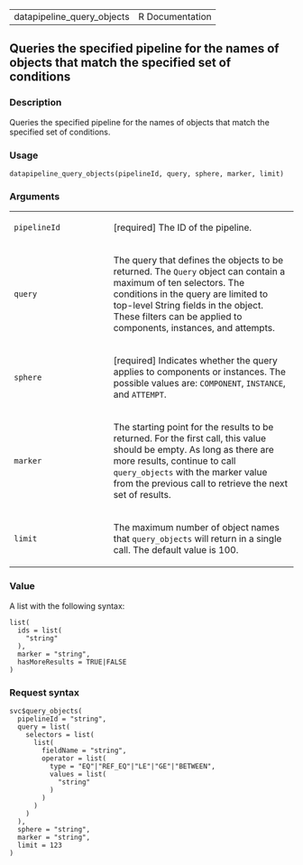<table style="width: 100%;">
<tbody>
<tr class="odd">
<td>datapipeline_query_objects</td>
<td style="text-align: right;">R Documentation</td>
</tr>
</tbody>
</table>

## Queries the specified pipeline for the names of objects that match the specified set of conditions

### Description

Queries the specified pipeline for the names of objects that match the
specified set of conditions.

### Usage

    datapipeline_query_objects(pipelineId, query, sphere, marker, limit)

### Arguments

<table>
<colgroup>
<col style="width: 35%" />
<col style="width: 65%" />
</colgroup>
<tbody>
<tr class="odd">
<td><code
id="datapipeline_query_objects_:_pipelineId">pipelineId</code></td>
<td><p>[required] The ID of the pipeline.</p></td>
</tr>
<tr class="even">
<td><code id="datapipeline_query_objects_:_query">query</code></td>
<td><p>The query that defines the objects to be returned. The
<code>Query</code> object can contain a maximum of ten selectors. The
conditions in the query are limited to top-level String fields in the
object. These filters can be applied to components, instances, and
attempts.</p></td>
</tr>
<tr class="odd">
<td><code id="datapipeline_query_objects_:_sphere">sphere</code></td>
<td><p>[required] Indicates whether the query applies to components or
instances. The possible values are: <code>COMPONENT</code>,
<code>INSTANCE</code>, and <code>ATTEMPT</code>.</p></td>
</tr>
<tr class="even">
<td><code id="datapipeline_query_objects_:_marker">marker</code></td>
<td><p>The starting point for the results to be returned. For the first
call, this value should be empty. As long as there are more results,
continue to call <code>query_objects</code> with the marker value from
the previous call to retrieve the next set of results.</p></td>
</tr>
<tr class="odd">
<td><code id="datapipeline_query_objects_:_limit">limit</code></td>
<td><p>The maximum number of object names that
<code>query_objects</code> will return in a single call. The default
value is 100.</p></td>
</tr>
</tbody>
</table>

### Value

A list with the following syntax:

    list(
      ids = list(
        "string"
      ),
      marker = "string",
      hasMoreResults = TRUE|FALSE
    )

### Request syntax

    svc$query_objects(
      pipelineId = "string",
      query = list(
        selectors = list(
          list(
            fieldName = "string",
            operator = list(
              type = "EQ"|"REF_EQ"|"LE"|"GE"|"BETWEEN",
              values = list(
                "string"
              )
            )
          )
        )
      ),
      sphere = "string",
      marker = "string",
      limit = 123
    )
